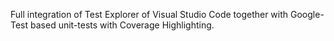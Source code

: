 Full integration of Test Explorer of Visual Studio Code together with Google-Test based unit-tests with Coverage Highlighting.
